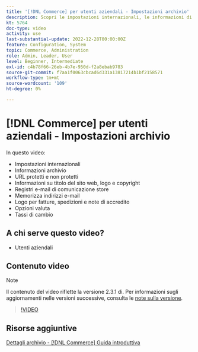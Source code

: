 ```yaml
---
title: '[!DNL Commerce] per utenti aziendali - Impostazioni archivio'
description: Scopri le impostazioni internazionali, le informazioni di archiviazione, gli URL sicuri e non sicuri, il titolo del sito web, il logo, le informazioni sul copyright, i logo e-mail di comunicazione, gli indirizzi e-mail di archiviazione, le opzioni di valuta e i tassi di valuta.
kt: 5764
doc-type: video
activity: use
last-substantial-update: 2022-12-28T00:00:00Z
feature: Configuration, System
topic: Commerce, Administration
role: Admin, Leader, User
level: Beginner, Intermediate
exl-id: c4b78f66-26eb-4b7e-950d-f2a8ebab9783
source-git-commit: f7aa1f0063cbcad6d331a13817214b1bf2158571
workflow-type: tm+mt
source-wordcount: '109'
ht-degree: 0%

---
```


# [!DNL Commerce] per utenti aziendali - Impostazioni archivio

In questo video:

- Impostazioni internazionali
- Informazioni archivio
- URL protetti e non protetti
- Informazioni su titolo del sito web, logo e copyright
- Registri e-mail di comunicazione store
- Memorizza indirizzi e-mail
- Logo per fatture, spedizioni e note di accredito
- Opzioni valuta
- Tassi di cambio

## A chi serve questo video?

- Utenti aziendali

## Contenuto video

>[!NOTE]
>
>Il contenuto del video riflette la versione 2.3.1 di. Per informazioni sugli aggiornamenti nelle versioni successive, consulta le [note sulla versione](https://experienceleague.adobe.com/docs/commerce-operations/release/notes/overview.html?lang=it).

>[!VIDEO](https://video.tv.adobe.com/v/35949?quality=12&learn=on)

## Risorse aggiuntive

[Dettagli archivio - [!DNL Commerce] Guida introduttiva](https://experienceleague.adobe.com/docs/commerce-admin/start/setup/store-details.html?lang=it)
